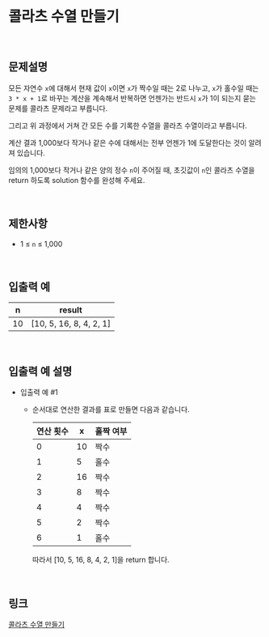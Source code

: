 # 콜라츠 수열 만들기

<br>

## 문제설명
모든 자연수 `x`에 대해서 현재 값이 `x`이면 `x`가 짝수일 때는 2로 나누고, `x`가 홀수일 때는 `3 * x + 1`로 바꾸는 계산을 계속해서 반복하면 언젠가는 반드시 `x`가 1이 되는지 묻는 문제를 콜라츠 문제라고 부릅니다.

그리고 위 과정에서 거쳐 간 모든 수를 기록한 수열을 콜라츠 수열이라고 부릅니다.

계산 결과 1,000보다 작거나 같은 수에 대해서는 전부 언젠가 1에 도달한다는 것이 알려져 있습니다.

임의의 1,000보다 작거나 같은 양의 정수 `n`이 주어질 때, 초깃값이 `n`인 콜라츠 수열을 return 하도록 solution 함수를 완성해 주세요.

<br>

## 제한사항
- 1 ≤ `n` ≤ 1,000

<br>

## 입출력 예
| n | result |
|---|---|
| 10 | [10, 5, 16, 8, 4, 2, 1] |

<br>

## 입출력 예 설명
- 입출력 예 #1
    - 순서대로 연산한 결과를 표로 만들면 다음과 같습니다.

        | 연산 횟수 | x | 홀짝 여부 |
        |---|---|---|
        | 0 | 10 | 짝수 |
        | 1 | 5 | 홀수 |
        | 2 | 16 | 짝수 |
        | 3 | 8 | 짝수 |
        | 4 | 4 | 짝수 |
        | 5 | 2 | 짝수 |
        | 6 | 1 | 홀수 |

        따라서 [10, 5, 16, 8, 4, 2, 1]을 return 합니다.

<br>

## 링크
[콜라츠 수열 만들기](https://school.programmers.co.kr/learn/courses/30/lessons/181919)
